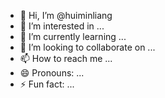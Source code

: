 - 👋 Hi, I’m @huiminliang
- 👀 I’m interested in ...
- 🌱 I’m currently learning ...
- 💞️ I’m looking to collaborate on ...
- 📫 How to reach me ...
- 😄 Pronouns: ...
- ⚡ Fun fact: ...

<!---
huiminliang/huiminliang is a ✨ special ✨ repository because its `README.md` (this file) appears on your GitHub profile.
You can click the Preview link to take a look at your changes.
--->

